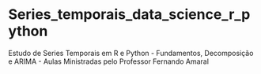 # Series_temporais_data_science_r_python
 Estudo de Series Temporais em R e Python - Fundamentos, Decomposição e ARIMA - Aulas Ministradas pelo Professor Fernando Amaral
